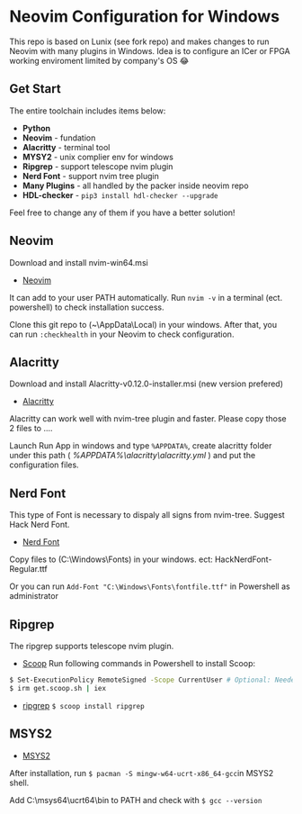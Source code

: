 # Neovim Configuration for Windows
This repo is based on Lunix (see fork repo) and makes changes to run Neovim with many plugins in Windows. Idea is to configure an ICer or FPGA working enviroment limited by company's OS 😂

## Get Start
The entire toolchain includes items below:
* **Python**
* **Neovim** - fundation
* **Alacritty** - terminal tool
* **MYSY2** - unix complier env for windows
* **Ripgrep** - support telescope nvim plugin
* **Nerd Font** - support nvim tree plugin
* **Many Plugins** - all handled by the packer inside neovim repo
* **HDL-checker** - ```pip3 install hdl-checker --upgrade```

Feel free to change any of them if you have a better solution!

## Neovim
Download and install nvim-win64.msi
- [Neovim](https://github.com/neovim/neovim/releases/tag/stable)

It can add to your user PATH automatically. Run ```nvim -v``` in a terminal (ect. powershell) to check installation success.

Clone this git repo to (~\AppData\Local\) in your windows. After that, you can run ``` :checkhealth ``` in your Neovim to check configuration.

## Alacritty
Download and install Alacritty-v0.12.0-installer.msi (new version prefered)
- [Alacritty](https://github.com/alacritty/alacritty/releases)

Alacritty can work well with nvim-tree plugin and faster. Please copy those 2 files to ....

Launch Run App in windows and type ``` %APPDATA% ```, create alacritty folder under this path ( *%APPDATA%\alacritty\alacritty.yml* ) and put the configuration files.

## Nerd Font
This type of Font is necessary to dispaly all signs from nvim-tree. Suggest Hack Nerd Font.
- [Nerd Font](https://www.nerdfonts.com/font-downloads)

Copy files to (C:\Windows\Fonts) in your windows. ect: HackNerdFont-Regular.ttf 

Or you can run ```Add-Font "C:\Windows\Fonts\fontfile.ttf"``` in Powershell as administrator

## Ripgrep
The ripgrep supports telescope nvim plugin.
- [Scoop](https://scoop.sh/#/)
Run following commands in Powershell to install Scoop:
```bash
$ Set-ExecutionPolicy RemoteSigned -Scope CurrentUser # Optional: Needed to run a remote script the first time
$ irm get.scoop.sh | iex
```
- [ripgrep](https://github.com/BurntSushi/ripgrep#installation)
```$ scoop install ripgrep```

## MSYS2
- [MSYS2](https://www.msys2.org/)

After installation, run ``` $ pacman -S mingw-w64-ucrt-x86_64-gcc ```in MSYS2 shell.

Add C:\msys64\ucrt64\bin to PATH and check with ``` $ gcc --version ```
